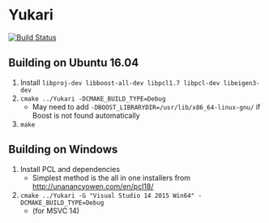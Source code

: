 # Yukari

[![Build Status](https://travis-ci.com/DanNixon/Yukari.svg?token=hEeXj1er91qf6vBmhf9x&branch=master)](https://travis-ci.com/DanNixon/Yukari)

## Building on Ubuntu 16.04

1. Install `libproj-dev libboost-all-dev libpcl1.7 libpcl-dev libeigen3-dev`
2. `cmake ../Yukari -DCMAKE_BUILD_TYPE=Debug`
   - May need to add `-DBOOST_LIBRARYDIR=/usr/lib/x86_64-linux-gnu/` if Boost is
     not found automatically
3. `make`

## Building on Windows

1. Install PCL and dependencies
   - Simplest method is the all in one installers from
     http://unanancyowen.com/en/pcl18/
2. `cmake ../Yukari -G "Visual Studio 14 2015 Win64" -DCMAKE_BUILD_TYPE=Debug`
   - (for MSVC 14)
